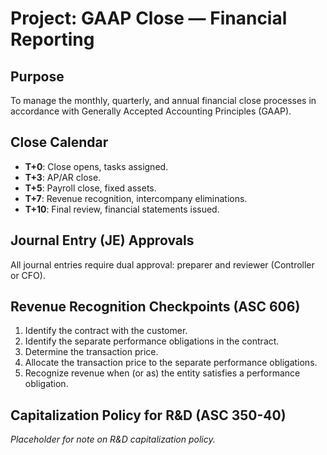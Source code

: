 # Project: GAAP Close — Financial Reporting

## Purpose

To manage the monthly, quarterly, and annual financial close processes in accordance with Generally Accepted Accounting Principles (GAAP).

## Close Calendar

*   **T+0**: Close opens, tasks assigned.
*   **T+3**: AP/AR close.
*   **T+5**: Payroll close, fixed assets.
*   **T+7**: Revenue recognition, intercompany eliminations.
*   **T+10**: Final review, financial statements issued.

## Journal Entry (JE) Approvals

All journal entries require dual approval: preparer and reviewer (Controller or CFO).

## Revenue Recognition Checkpoints (ASC 606)

1.  Identify the contract with the customer.
2.  Identify the separate performance obligations in the contract.
3.  Determine the transaction price.
4.  Allocate the transaction price to the separate performance obligations.
5.  Recognize revenue when (or as) the entity satisfies a performance obligation.

## Capitalization Policy for R&D (ASC 350-40)

*Placeholder for note on R&D capitalization policy.*
